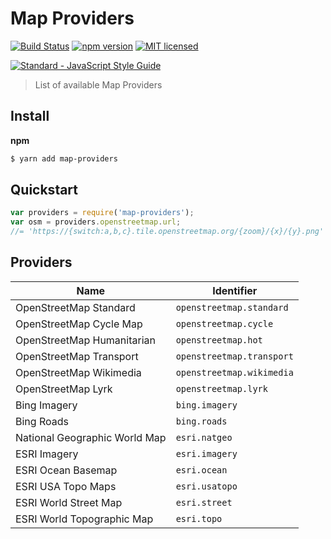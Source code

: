 # Map Providers

[![Build Status](https://travis-ci.org/DenisCarriere/map-providers.svg?branch=master)](https://travis-ci.org/DenisCarriere/map-providers)
[![npm version](https://badge.fury.io/js/map-providers.svg)](https://badge.fury.io/js/map-providers)
[![MIT licensed](https://img.shields.io/badge/license-MIT-blue.svg)](https://raw.githubusercontent.com/DenisCarriere/map-providers/master/LICENSE)

[![Standard - JavaScript Style Guide](https://cdn.rawgit.com/feross/standard/master/badge.svg)](https://github.com/feross/standard)

> List of available Map Providers

## Install

**npm**

```bash
$ yarn add map-providers
```

## Quickstart

```javascript
var providers = require('map-providers');
var osm = providers.openstreetmap.url;
//= 'https://{switch:a,b,c}.tile.openstreetmap.org/{zoom}/{x}/{y}.png'
```

## Providers

| Name                          | Identifier                |
| ----------------------------- | ------------------------- |
| OpenStreetMap Standard        | `openstreetmap.standard`  |
| OpenStreetMap Cycle Map       | `openstreetmap.cycle`     |
| OpenStreetMap Humanitarian    | `openstreetmap.hot`       |
| OpenStreetMap Transport       | `openstreetmap.transport` |
| OpenStreetMap Wikimedia       | `openstreetmap.wikimedia` |
| OpenStreetMap Lyrk            | `openstreetmap.lyrk`      |
| Bing Imagery                  | `bing.imagery`            |
| Bing Roads                    | `bing.roads`            |
| National Geographic World Map | `esri.natgeo`             |
| ESRI Imagery                  | `esri.imagery`            |
| ESRI Ocean Basemap            | `esri.ocean`              |
| ESRI USA Topo Maps            | `esri.usatopo`            |
| ESRI World Street Map         | `esri.street`             |
| ESRI World Topographic Map    | `esri.topo`               |
